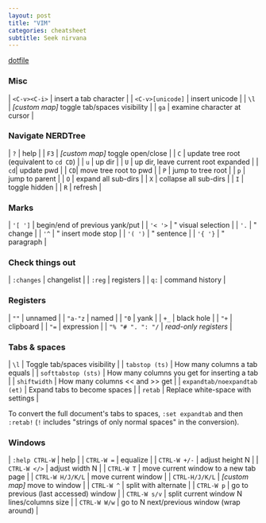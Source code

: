 ```yaml
---
layout: post
title: "VIM"
categories: cheatsheet
subtitle: Seek nirvana
---
```


[dotfile](https://github.com/cozywigwam/dotfiles/blob/master/.vimrc)

### Misc

| `<C-v><C-i>` | insert a tab character |
| `<C-v>[unicode]` | insert unicode |
| `\l` | *[custom map]* toggle tab/spaces visibility |
| `ga` | examine character at cursor |


### Navigate NERDTree

| `?` | help |
| `F3` | *[custom map]* toggle open/close |
| `C` | update tree root (equivalent to `cd CD`) |
| `u` | up dir |
| `U` | up dir, leave current root expanded |
| `cd`| update pwd |
| `CD`| move tree root to pwd |
| `P` | jump to tree root |
| `p` | jump to parent |
| `O` | expand all sub-dirs |
| `X` | collapse all sub-dirs |
| `I` | toggle hidden |
| `R` | refresh |


### Marks

| `'[ ']` | begin/end of previous yank/put |
| `'< '>` | " visual selection |
| `'.` | " change |
| `'^` | " insert mode stop |
| `'( ')` | " sentence |
| `'{ '}` | " paragraph |


### Check things out

| `:changes` | changelist |
| `:reg` | registers |
| `q:` | command history |


### Registers

| `""` | unnamed |
| `"a-"z` | named |
| `"0` | yank |
| `+_` | black hole |
| `"+` | clipboard |
| `"=` | expression |
| `"% "# ". ": "/` | *read-only registers* |

### Tabs & spaces

| `\l` | Toggle tab/spaces visibility |
| `tabstop (ts)` | How many columns a tab equals |
| `softtabstop (sts)` | How many columns you get for inserting a tab |
| `shiftwidth` | How many columns << and >> get |
| `expandtab/noexpandtab (et)` | Expand tabs to become spaces |
| `retab` | Replace white-space with settings |

To convert the full document's tabs to spaces, `:set expandtab` and then `:retab!` (`!` includes "strings of only normal spaces" in the conversion).


### Windows

| `:help CTRL-W` | help |
| `CTRL-W =` | equalize |
| `CTRL-W +/-` | adjust height N |
| `CTRL-W </>` | adjust width N |
| `CTRL-W T` | move current window to a new tab page |
| `CTRL-W H/J/K/L` | move current window |
| `CTRL-H/J/K/L` | *[custom map]* move to window |
| `CTRL-W ^` | split with alternate |
| `CTRL-W p` | go to previous (last accessed) window |
| `CTRL-W s/v` | split current window N lines/columns size |
| `CTRL-W W/w` | go to N next/previous window (wrap around) | 

